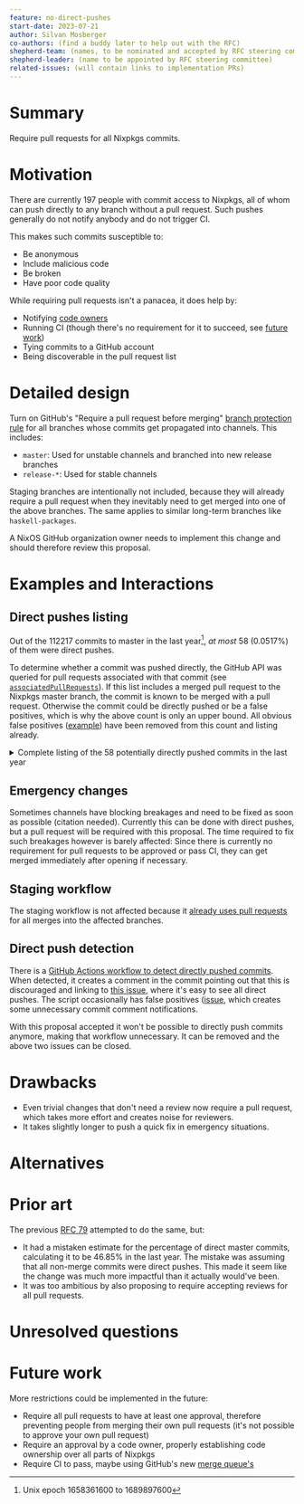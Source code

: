 ```yaml
---
feature: no-direct-pushes
start-date: 2023-07-21
author: Silvan Mosberger
co-authors: (find a buddy later to help out with the RFC)
shepherd-team: (names, to be nominated and accepted by RFC steering committee)
shepherd-leader: (name to be appointed by RFC steering committee)
related-issues: (will contain links to implementation PRs)
---
```


# Summary
[summary]: #summary

Require pull requests for all Nixpkgs commits.

# Motivation
[motivation]: #motivation

There are currently 197 people with commit access to Nixpkgs, all of whom can push directly to any branch without a pull request.
Such pushes generally do not notify anybody and do not trigger CI.

This makes such commits susceptible to:
- Be anonymous
- Include malicious code
- Be broken
- Have poor code quality

While requiring pull requests isn't a panacea, it does help by:
- Notifying [code owners](https://docs.github.com/en/repositories/managing-your-repositorys-settings-and-features/customizing-your-repository/about-code-owners)
- Running CI (though there's no requirement for it to succeed, see [future work][future])
- Tying commits to a GitHub account
- Being discoverable in the pull request list

# Detailed design
[design]: #detailed-design

Turn on GitHub's "Require a pull request before merging" [branch protection rule](https://docs.github.com/en/repositories/configuring-branches-and-merges-in-your-repository/managing-protected-branches/managing-a-branch-protection-rule#creating-a-branch-protection-rule) for all branches whose commits get propagated into channels.
This includes:
- `master`: Used for unstable channels and branched into new release branches
- `release-*`: Used for stable channels

Staging branches are intentionally not included, because they will already require a pull request when they inevitably need to get merged into one of the above branches.
The same applies to similar long-term branches like `haskell-packages`.

A NixOS GitHub organization owner needs to implement this change and should therefore review this proposal.

# Examples and Interactions
[examples-and-interactions]: #examples-and-interactions

## Direct pushes listing

Out of the 112217 commits to master in the last year[^1], _at most_ 58 (0.0517%) of them were direct pushes.

[^1]: Unix epoch 1658361600 to 1689897600

To determine whether a commit was pushed directly, the GitHub API was queried for pull requests associated with that commit (see [`associatedPullRequests`](https://docs.github.com/en/graphql/reference/objects#commit)).
If this list includes a merged pull request to the Nixpkgs master branch, the commit is known to be merged with a pull request.
Otherwise the commit could be directly pushed or be a false positives, which is why the above count is only an upper bound.
All obvious false positives ([example](https://github.com/NixOS/nixpkgs/commit/b09d18903c24b8aca88100df86aa2fdd5f05dfcd)) have been removed from this count and listing already.

<details>
<summary>Complete listing of the 58 potentially directly pushed commits in the last year</summary>

- [`1ce07adbe05e`](https://github.com/NixOS/nixpkgs/commit/1ce07adbe05e36146e6c47dcad4bff1178b8c572) [@trofi](https://github.com/trofi) - mutt: use more ubiquitous "eee-" placeholder instead of one-off <<NIX>>
- [`205ee073b053`](https://github.com/NixOS/nixpkgs/commit/205ee073b053fc4d87d5adf2ebd44ebbef7bca4d) [@vcunat](https://github.com/vcunat) - Revert "texlive.combine: expose licensing information of combined packages"
- [`789271b2c8a4`](https://github.com/NixOS/nixpkgs/commit/789271b2c8a4cc01398316c211b0d597cde8324d) [@vcunat](https://github.com/vcunat) - python3Packages.hickle: fixed failing unit tests
- [`69867f9de40f`](https://github.com/NixOS/nixpkgs/commit/69867f9de40f0d24276eeaf957b36a34541214fe) [@vcunat](https://github.com/vcunat) - transmission: drop myself from .meta.maintainers
- [`82082e931fd7`](https://github.com/NixOS/nixpkgs/commit/82082e931fd7199c929fb7901aac05e54cd1e18c) [@vcunat](https://github.com/vcunat) - vtm: avoid using an alias
- [`62d347770a26`](https://github.com/NixOS/nixpkgs/commit/62d347770a26663db3332d3a04c5084f6a71dd9d) [@ehmry](https://github.com/ehmry) - nimPackages.eris: wontfix darwin
- [`e2ccc3dd9f4d`](https://github.com/NixOS/nixpkgs/commit/e2ccc3dd9f4da160bacf7da8d294b353678d2ce8) [@ehmry](https://github.com/ehmry) - cjdns: mark broken for aarch64
- [`2c28f1de7cdc`](https://github.com/NixOS/nixpkgs/commit/2c28f1de7cdc10be556d2106108411dd2482794b) [@RaitoBezarius](https://github.com/RaitoBezarius) - 23.11 is Tapir
- [`8607b80c8560`](https://github.com/NixOS/nixpkgs/commit/8607b80c85600c2ad439a8a198ff812b15d01c0c) [@sternenseemann](https://github.com/sternenseemann) - haskellPackages.memfd: mark supported on linux only
- [`d925734d3bb7`](https://github.com/NixOS/nixpkgs/commit/d925734d3bb7f12924e6016cd33222684b5435f5) [@ehmry](https://github.com/ehmry) - Nim: add meta.mainProgram
- [`6c43a3495a11`](https://github.com/NixOS/nixpkgs/commit/6c43a3495a11e261e5f41e5d7eda2d71dae1b2fe) [@vcunat](https://github.com/vcunat) - linux\_6\_1: fixup evaluation without aliases
- [`fa8367c2d507`](https://github.com/NixOS/nixpkgs/commit/fa8367c2d50781f3e49ed424ea61af0c77615069) [@vcunat](https://github.com/vcunat) - linux\_6\_1: rebuild on x86\_64-linux
- [`e25dc4a95ed6`](https://github.com/NixOS/nixpkgs/commit/e25dc4a95ed69f37ce443b8fcad00fb9337e6eed) [@jtojnar](https://github.com/jtojnar) - nixos/nginx: Fix listen string generation
- [`331e2a1c1075`](https://github.com/NixOS/nixpkgs/commit/331e2a1c1075d4c3f2660da9210ee54ba93d7bda) [@bjornfor](https://github.com/bjornfor) - prometheus-smokeping-prober: cleanup version
- [`fe2ecaf706a5`](https://github.com/NixOS/nixpkgs/commit/fe2ecaf706a5907b5e54d979fbde4924d84b65fc) [@vcunat](https://github.com/vcunat) - rocm-thunk: evaluate even on unsupported platforms again
- [`7486a74d9f5c`](https://github.com/NixOS/nixpkgs/commit/7486a74d9f5c3581c2db0e186d4763ff3a4ae782) [@vcunat](https://github.com/vcunat) - lisp-modules: avoid the replaced pkgs.webkitgtk\_5\_0
- [`1010c17591db`](https://github.com/NixOS/nixpkgs/commit/1010c17591db2553d4954cc6a143169604f150e4) [@web-flow](https://github.com/web-flow) - python3Packages.tensorflow: remove @jyp from `meta.maintainers`
- [`5a8991c6b34f`](https://github.com/NixOS/nixpkgs/commit/5a8991c6b34fc62793f3996cb4614595d5d13a6c) [@ulrikstrid](https://github.com/ulrikstrid) - Fix dune-configurator
- [`972b0fa87ffc`](https://github.com/NixOS/nixpkgs/commit/972b0fa87ffc622a690461a43c1608bef5b776ee) [@vcunat](https://github.com/vcunat) - xdp-tools: fix hash of the patch
- [`477de8d913e6`](https://github.com/NixOS/nixpkgs/commit/477de8d913e6e9b10ba1bb8c405002cada95e832) [@vcunat](https://github.com/vcunat) - olive-editor: don't use the alias openimageio2
- [`26f55176e776`](https://github.com/NixOS/nixpkgs/commit/26f55176e77696556658c04f2167db02f401d6b5) [@vcunat](https://github.com/vcunat) - Revert #222072: "directx-shader-compiler: remove workaround"
- [`006c8313427e`](https://github.com/NixOS/nixpkgs/commit/006c8313427efae41c59b76a9263c6cd27d0c985) [@vcunat](https://github.com/vcunat) - volk: fix eval without allowed aliases
- [`53fcb2e5859b`](https://github.com/NixOS/nixpkgs/commit/53fcb2e5859bfe7b8e88a405c242599efdfa215d) [@jtojnar](https://github.com/jtojnar) - liblouis: 3.24.0 → 3.25.0
- [`7b6e7dd796f8`](https://github.com/NixOS/nixpkgs/commit/7b6e7dd796f8fe17f673b7434e9366f2f7dbd67e) [@prusnak](https://github.com/prusnak) - electron-bin: move print-hashes.sh script
- [`0724cd4e4cf4`](https://github.com/NixOS/nixpkgs/commit/0724cd4e4cf44a926a594858f4cbec8967113721) [@dotlambda](https://github.com/dotlambda) - python310Packages.nextcord: 2.3.3 -> 2.4.0
- [`427d0b71b6f7`](https://github.com/NixOS/nixpkgs/commit/427d0b71b6f788769320391cb779f6387d1ecd9c) [@roberth](https://github.com/roberth) - protonup-qt: Fix CI
- [`91bf862e3c5c`](https://github.com/NixOS/nixpkgs/commit/91bf862e3c5c67b69797e9740a41e611f674a5a5) [@web-flow](https://github.com/web-flow) - arrow-cpp: fix meta.broken
- [`8030c64577a7`](https://github.com/NixOS/nixpkgs/commit/8030c64577a7973d07537e2bb446c14ccedaa14c) [@vcunat](https://github.com/vcunat) - Revert Merge #214786: libvmaf: fix build for BSD
- [`a0acf943cc65`](https://github.com/NixOS/nixpkgs/commit/a0acf943cc65d56e6708c6a63731473a5752dedb) [@vcunat](https://github.com/vcunat) - python3Packages.zipfile36: fixup meta
- [`9abbbc5979d7`](https://github.com/NixOS/nixpkgs/commit/9abbbc5979d7ddff0e479737460e725fb33f1b50) [@peterhoeg](https://github.com/peterhoeg) - nixos/plasma5: add tool needed for kinfocenter
- [`f265af55c584`](https://github.com/NixOS/nixpkgs/commit/f265af55c584fe7786e35e3dbd15de28c0d74c3a) [@peterhoeg](https://github.com/peterhoeg) - kinfocenter: add a bunch of tools for additional info
- [`880161efe12c`](https://github.com/NixOS/nixpkgs/commit/880161efe12c0b27e41fd1a45bb74a20c2877021) [@bennofs](https://github.com/bennofs) - Revert "burpsuite: 2021.12 -> 2022.12.7"
- [`8d45d82c71b9`](https://github.com/NixOS/nixpkgs/commit/8d45d82c71b91872e853f0bce3ed69993508ec5e) [@vcunat](https://github.com/vcunat) - Revert "nixos/tests/installer: test relative paths in initrd secrets"
- [`9089ee1796b8`](https://github.com/NixOS/nixpkgs/commit/9089ee1796b8d331d6ddfcb077e8ab0a9fea0288) [@peterhoeg](https://github.com/peterhoeg) - {libsForQt5.kpmcore,partition-manager}: * -> 22.12.1
- [`c73f29c723c2`](https://github.com/NixOS/nixpkgs/commit/c73f29c723c2dce97e8789c6cf96b36a1b158176) [@Mindavi](https://github.com/Mindavi) - classicube: move runHook postInstall
- [`235799128bfc`](https://github.com/NixOS/nixpkgs/commit/235799128bfccb6048f36a86e9d32545efca0372) [@Mindavi](https://github.com/Mindavi) - classicube: use makeDesktopItem
- [`52519fd12e63`](https://github.com/NixOS/nixpkgs/commit/52519fd12e639abdc4dbc8e054f73d68c923a505) [@Mindavi](https://github.com/Mindavi) - classicube: add .desktop file
- [`2c4b97d6a0eb`](https://github.com/NixOS/nixpkgs/commit/2c4b97d6a0eb6beead204afd4e67c63ea1ad06a0) [@zowoq](https://github.com/zowoq) - Revert "luaPackages.lsqlite3complete: init at 0.9.5-1"
- [`5be120bac3d3`](https://github.com/NixOS/nixpkgs/commit/5be120bac3d30631cd903010b20fbc80a5d81eba) [@bobby285271](https://github.com/bobby285271) - kubernetes-controller-tools: 0.10.0 -> 0.11.1
- [`5c52e8cbcb32`](https://github.com/NixOS/nixpkgs/commit/5c52e8cbcb32cfb13d3697ced2991a966a4fe4e3) Yt \<happysalada@proton.me\> - libsForQt5.mauikit-calendar: init at 1.0.0
- [`b660c76d0fbd`](https://github.com/NixOS/nixpkgs/commit/b660c76d0fbd26dd8735dff51bf4d4df9eda9c91) Yt \<happysalada@proton.me\> - cask-server: init at 0.5.6
- [`21e0f7502b31`](https://github.com/NixOS/nixpkgs/commit/21e0f7502b315de9cb798a6ac4c71629bd27218a) Yt \<happysalada@proton.me\> - libsForQt5.maui-core: init at 0.5.6
- [`58d84f7f0fb6`](https://github.com/NixOS/nixpkgs/commit/58d84f7f0fb6a079a5370c384fd6055640ca9fa9) Yt \<happysalada@proton.me\> - maui-shell: init at 0.5.6
- [`3c6d63d22ca8`](https://github.com/NixOS/nixpkgs/commit/3c6d63d22ca8b57adc4120f7c1ea5262925c8c2d) [@vcunat](https://github.com/vcunat) - rtw89-firmware: fixup build after rtw89 update
- [`92b4f173803f`](https://github.com/NixOS/nixpkgs/commit/92b4f173803f65531e066321934e7d1ee7eb5090) [@vcunat](https://github.com/vcunat) - tennix: avoid URL literal
- [`42a68e6a36b8`](https://github.com/NixOS/nixpkgs/commit/42a68e6a36b8d7fd7f0cec5ef3b2f0ca6693a5e6) [@jtojnar](https://github.com/jtojnar) - bundlerUpdateScript: Fix evaluation with `allowAliases = false`
- [`6184f635b3c3`](https://github.com/NixOS/nixpkgs/commit/6184f635b3c3d2794821bb31c04a4e7a99ee0fdb) [@maralorn](https://github.com/maralorn) - nixos/doc: Fix typo in 22.11 release manual
- [`cdad0ce127b0`](https://github.com/NixOS/nixpkgs/commit/cdad0ce127b0b32ae8c5c07233f44dd63a85661a) [@vcunat](https://github.com/vcunat) - nixos/filesystems: fix a typo in docs
- [`b68bd2ee5205`](https://github.com/NixOS/nixpkgs/commit/b68bd2ee52051aaf983a268494cb4fc6c485b646) [@mweinelt](https://github.com/mweinelt) - 23.05 is Stoat
- [`df109d0291d3`](https://github.com/NixOS/nixpkgs/commit/df109d0291d376e8edae58abd524bd219c65c1da) [@bobby285271](https://github.com/bobby285271) - go-graft: 0.2.14 -> 0.2.15
- [`9971f569a937`](https://github.com/NixOS/nixpkgs/commit/9971f569a93799dd2dc917d54f7bbf96ec296360) [@bobby285271](https://github.com/bobby285271) - goeland: 0.12.1 -> 0.12.3
- [`54be84c3ac01`](https://github.com/NixOS/nixpkgs/commit/54be84c3ac0122c2b2272fc68a9015304bc0bb73) [@teto](https://github.com/teto) - pass2csv: 0.3.2 -> 1.0.0
- [`636051e35346`](https://github.com/NixOS/nixpkgs/commit/636051e353461f073ac55d5d42c1ed062a345046) [@vcunat](https://github.com/vcunat) - linux: avoid NO\_HZ\_FULL on i686-linux
- [`0ab12ad0af7d`](https://github.com/NixOS/nixpkgs/commit/0ab12ad0af7d8a706cc2035339673ba8a54dd202) [@flokli](https://github.com/flokli) - borgbackup: remove myself from maintainers
- [`9e4c57c08966`](https://github.com/NixOS/nixpkgs/commit/9e4c57c08966ebd794a15437446c4d1cf30ac213) [@jtojnar](https://github.com/jtojnar) - sublime4-dev: 4136 → 4137
- [`738fe494da28`](https://github.com/NixOS/nixpkgs/commit/738fe494da28777ddeb2612c70a5dc909958df4b) [@shlevy](https://github.com/shlevy) - Merge branch 'nix-plugins-10'
- [`ad41e043760e`](https://github.com/NixOS/nixpkgs/commit/ad41e043760ed1da3d8c957b3bf168bdfc9bd9e2) [@jonringer](https://github.com/jonringer) - python310Packages.moto: disable failing tests after werkzeug update
- [`d6d2d6c6d7fc`](https://github.com/NixOS/nixpkgs/commit/d6d2d6c6d7fcd5b71e97b9ee5f25c72f30eb9127) [@mweinelt](https://github.com/mweinelt) - python3Packages.twisted: skip failing tests on aarch64-darwin

> **Note**
> This was generated with a fairly hacky and non-reusable script, but it can relatively easily be verified probabilistically by picking a random commit in the time range and checking if it belongs to a pull request, repeat to increase confidence.

</details>

## Emergency changes

Sometimes channels have blocking breakages and need to be fixed as soon as possible (citation needed).
Currently this can be done with direct pushes, but a pull request will be required with this proposal.
The time required to fix such breakages however is barely affected: Since there is currently no requirement for pull requests to be approved or pass CI, they can get merged immediately after opening if necessary.

## Staging workflow

The staging workflow is not affected because it [already uses pull requests](https://github.com/NixOS/nixpkgs/pull/241951) for all merges into the affected branches.

## Direct push detection

There is a [GitHub Actions workflow to detect directly pushed commits](https://github.com/NixOS/nixpkgs/blob/0b411c1e040870e89a3e598437e708979137b665/.github/workflows/direct-push.yml).
When detected, it creates a comment in the commit pointing out that this is discouraged and linking to [this issue](https://github.com/NixOS/nixpkgs/issues/118661), where it's easy to see all direct pushes.
The script occasionally has false positives ([issue](https://github.com/NixOS/nixpkgs/issues/240314), which creates some unnecessary commit comment notifications.

With this proposal accepted it won't be possible to directly push commits anymore, making that workflow unnecessary.
It can be removed and the above two issues can be closed.

# Drawbacks
[drawbacks]: #drawbacks

- Even trivial changes that don't need a review now require a pull request, which takes more effort and creates noise for reviewers.
- It takes slightly longer to push a quick fix in emergency situations.

# Alternatives
[alternatives]: #alternatives

# Prior art
[prior-art]: #prior-art

The previous [RFC 79](https://github.com/NixOS/rfcs/pull/79) attempted to do the same, but:
- It had a mistaken estimate for the percentage of direct master commits, calculating it to be 46.85% in the last year.
  The mistake was assuming that all non-merge commits were direct pushes.
  This made it seem like the change was much more impactful than it actually would've been.
- It was too ambitious by also proposing to require accepting reviews for all pull requests.

# Unresolved questions
[unresolved]: #unresolved-questions

# Future work
[future]: #future-work
More restrictions could be implemented in the future:
- Require all pull requests to have at least one approval, therefore preventing people from merging their own pull requests (it's not possible to approve your own pull request)
- Require an approval by a code owner, properly establishing code ownership over all parts of Nixpkgs
- Require CI to pass, maybe using GitHub's new [merge queue's](https://docs.github.com/en/repositories/configuring-branches-and-merges-in-your-repository/configuring-pull-request-merges/managing-a-merge-queue)

